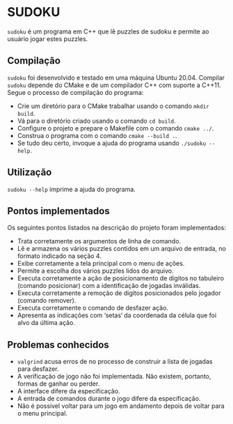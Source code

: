 # SUDOKU

`sudoku` é um programa em C++ que lê puzzles de sudoku e permite ao usuário jogar estes puzzles.

## Compilação
`sudoku` foi desenvolvido e testado em uma máquina Ubuntu 20.04. Compilar `sudoku` depende do CMake e de um compilador C++ com suporte a C++11. Segue o processo de compilação do programa:
- Crie um diretório para o CMake trabalhar usando o comando `mkdir build`.
- Vá para o diretório criado usando o comando `cd build`.
- Configure o projeto e prepare o Makefile com o comando `cmake ../`.
- Construa o programa com o comando `cmake --build .`.
- Se tudo deu certo, invoque a ajuda do programa usando `./sudoku --help`.

## Utilização
`sudoku --help` imprime a ajuda do programa.

## Pontos implementados
Os seguintes pontos listados na descrição do projeto foram implementados:
- Trata corretamente os argumentos de linha de comando.
- Lê e armazena os vários puzzles contidos em um arquivo de entrada, no formato indicado na seção 4.
- Exibe corretamente a tela principal com o menu de ações.
- Permite a escolha dos vários puzzles lidos do arquivo.
- Executa corretamente a ação de posicionamento de dígitos no tabuleiro (comando posicionar) com a identificação de jogadas inválidas.
- Executa corretamente a remoção de digitos posicionados pelo jogador (comando remover).
- Executa corretamente o comando de desfazer ação.
- Apresenta as indicações com ‘setas‘ da coordenada da célula que foi alvo da última ação.

## Problemas conhecidos
- `valgrind` acusa erros de no processo de construir a lista de jogadas para desfazer.
- A verificação de jogo não foi implementada. Não existem, portanto, formas de ganhar ou perder.
- A interface difere da especificação.
- A entrada de comandos durante o jogo difere da especificação.
- Não é possivel voltar para um jogo em andamento depois de voltar para o menu principal. 
